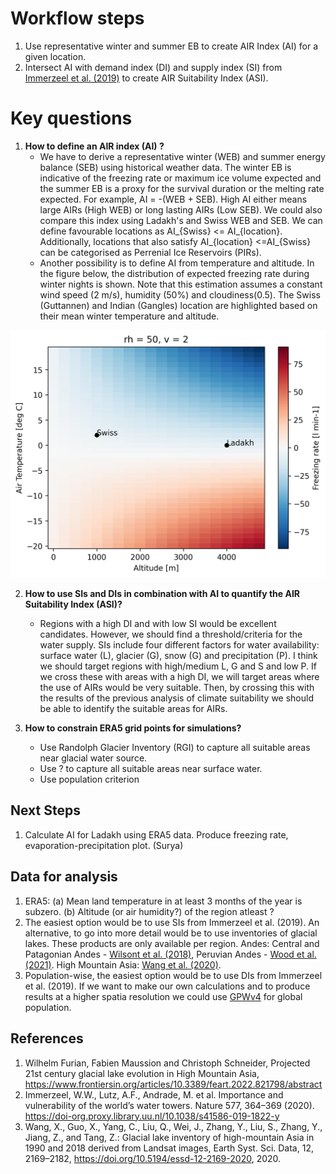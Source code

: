 # Workflow steps
1. Use representative winter and summer EB to create AIR Index (AI) for a given location.
2. Intersect AI with demand index (DI) and supply index (SI) from [Immerzeel et al.
   (2019)](https://doi.org/10.1038/s41586-019-1822-y) to create AIR Suitability Index (ASI).

# Key questions
1. **How to define an AIR index (AI) ?** 
    * We have to derive a representative winter (WEB) and summer energy balance (SEB) using historical weather
      data. The winter EB is indicative of the freezing rate or maximum ice volume expected and the summer EB is
      a proxy for the survival duration or the melting rate expected.  For example, AI = -(WEB + SEB). High AI
      either means large AIRs (High WEB) or long lasting AIRs (Low SEB). We could also compare this index using
      Ladakh's and Swiss WEB and SEB. We can define favourable locations as AI_{Swiss} <= AI_{location}.
      Additionally, locations that also satisfy AI_{location} <=AI_{Swiss} can be categorised as Perrenial Ice
      Reservoirs (PIRs).
    * Another possibility is to define AI from temperature and altitude. In the figure below, the distribution
      of expected freezing rate during winter nights is shown. Note that this estimation assumes a constant wind
      speed (2 m/s), humidity (50%) and cloudiness(0.5). The Swiss (Guttannen) and Indian (Gangles) location are
      highlighted based on their mean winter temperature and altitude.

![AIR Index](figs/alt_temp.png)

2. **How to use SIs and DIs in combination with AI to quantify the AIR Suitability Index (ASI)?**
    * Regions with a high DI and with low SI would be excellent candidates. However, we should find a
      threshold/criteria for the water supply. SIs include four different factors for water availability:
      surface water (L), glacier (G), snow (G) and precipitation (P). I think we should target regions with
      high/medium L, G and S and low P. If we cross these with areas with a high DI, we will target areas where
      the use of AIRs would be very suitable. Then, by crossing this with the results of the previous analysis
      of climate suitability we should be able to identify the suitable areas for AIRs.

3. **How to constrain ERA5 grid points for simulations?**
    * Use Randolph Glacier Inventory (RGI) to capture all suitable areas near glacial water source.
    * Use ? to capture all suitable areas near surface water.
    * Use population criterion 

## Next Steps
1. Calculate AI for Ladakh using ERA5 data. Produce freezing rate, evaporation-precipitation plot. (Surya)  

## Data for analysis
1. ERA5: 
    (a) Mean land temperature in at least 3 months of the year is subzero. 
    (b) Altitude (or air humidity?) of the region atleast ?
2. The easiest option would be to use SIs from Immerzeel et al. (2019). An alternative, to go into more detail
   would be to use inventories of glacial lakes. These products are only available per region. Andes: Central
   and Patagonian Andes - [Wilsont et al. (2018)](https://doi.org/10.1016/j.gloplacha.2018.01.004), Peruvian
   Andes - [Wood et al. (2021)](https://doi.org/10.1016/j.gloplacha.2021.103574). High Mountain Asia: [Wang et
   al. (2020)](https://doi.org/10.5194/essd-2019-212). 
3. Population-wise, the easiest option would be to use DIs from Immerzeel et al. (2019). If we want to make our
   own calculations and to produce results at a higher spatia resolution we could use
   [GPWv4](https://sedac.ciesin.columbia.edu/data/collection/gpw-v4) for global population.  

## References
1. Wilhelm Furian, Fabien Maussion and Christoph Schneider, Projected 21st century glacial lake evolution in High Mountain Asia, https://www.frontiersin.org/articles/10.3389/feart.2022.821798/abstract
2. Immerzeel, W.W., Lutz, A.F., Andrade, M. et al. Importance and vulnerability of the world’s water towers. Nature 577, 364–369 (2020). https://doi-org.proxy.library.uu.nl/10.1038/s41586-019-1822-y
3. Wang, X., Guo, X., Yang, C., Liu, Q., Wei, J., Zhang, Y., Liu, S., Zhang, Y., Jiang, Z., and Tang, Z.: Glacial lake inventory of high-mountain Asia in 1990 and 2018 derived from Landsat images, Earth Syst. Sci. Data, 12, 2169–2182, https://doi.org/10.5194/essd-12-2169-2020, 2020. 
